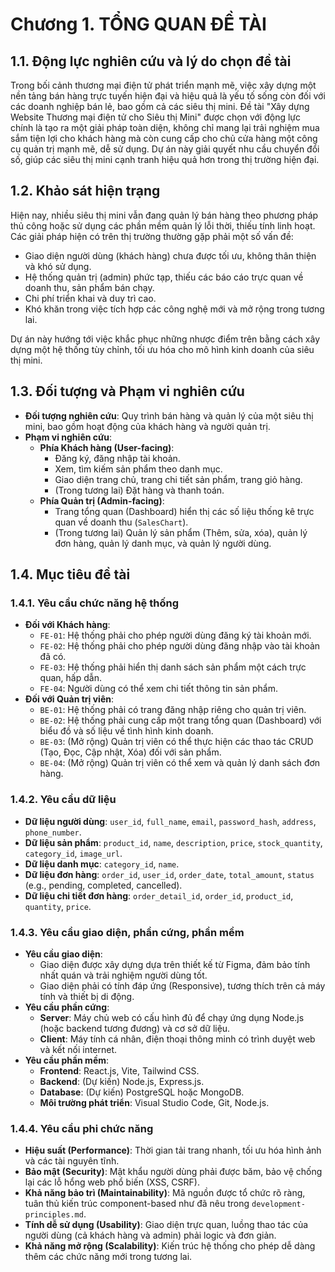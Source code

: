 # Chương 1. TỔNG QUAN ĐỀ TÀI

## 1.1. Động lực nghiên cứu và lý do chọn đề tài

Trong bối cảnh thương mại điện tử phát triển mạnh mẽ, việc xây dựng một nền tảng bán hàng trực tuyến hiện đại và hiệu quả là yếu tố sống còn đối với các doanh nghiệp bán lẻ, bao gồm cả các siêu thị mini. Đề tài "Xây dựng Website Thương mại điện tử cho Siêu thị Mini" được chọn với động lực chính là tạo ra một giải pháp toàn diện, không chỉ mang lại trải nghiệm mua sắm tiện lợi cho khách hàng mà còn cung cấp cho chủ cửa hàng một công cụ quản trị mạnh mẽ, dễ sử dụng. Dự án này giải quyết nhu cầu chuyển đổi số, giúp các siêu thị mini cạnh tranh hiệu quả hơn trong thị trường hiện đại.

## 1.2. Khảo sát hiện trạng

Hiện nay, nhiều siêu thị mini vẫn đang quản lý bán hàng theo phương pháp thủ công hoặc sử dụng các phần mềm quản lý lỗi thời, thiếu tính linh hoạt. Các giải pháp hiện có trên thị trường thường gặp phải một số vấn đề:
- Giao diện người dùng (khách hàng) chưa được tối ưu, không thân thiện và khó sử dụng.
- Hệ thống quản trị (admin) phức tạp, thiếu các báo cáo trực quan về doanh thu, sản phẩm bán chạy.
- Chi phí triển khai và duy trì cao.
- Khó khăn trong việc tích hợp các công nghệ mới và mở rộng trong tương lai.

Dự án này hướng tới việc khắc phục những nhược điểm trên bằng cách xây dựng một hệ thống tùy chỉnh, tối ưu hóa cho mô hình kinh doanh của siêu thị mini.

## 1.3. Đối tượng và Phạm vi nghiên cứu

- **Đối tượng nghiên cứu**: Quy trình bán hàng và quản lý của một siêu thị mini, bao gồm hoạt động của khách hàng và người quản trị.
- **Phạm vi nghiên cứu**:
    - **Phía Khách hàng (User-facing)**:
        - Đăng ký, đăng nhập tài khoản.
        - Xem, tìm kiếm sản phẩm theo danh mục.
        - Giao diện trang chủ, trang chi tiết sản phẩm, trang giỏ hàng.
        - (Trong tương lai) Đặt hàng và thanh toán.
    - **Phía Quản trị (Admin-facing)**:
        - Trang tổng quan (Dashboard) hiển thị các số liệu thống kê trực quan về doanh thu (`SalesChart`).
        - (Trong tương lai) Quản lý sản phẩm (Thêm, sửa, xóa), quản lý đơn hàng, quản lý danh mục, và quản lý người dùng.

## 1.4. Mục tiêu đề tài

### 1.4.1. Yêu cầu chức năng hệ thống

- **Đối với Khách hàng**:
    - `FE-01`: Hệ thống phải cho phép người dùng đăng ký tài khoản mới.
    - `FE-02`: Hệ thống phải cho phép người dùng đăng nhập vào tài khoản đã có.
    - `FE-03`: Hệ thống phải hiển thị danh sách sản phẩm một cách trực quan, hấp dẫn.
    - `FE-04`: Người dùng có thể xem chi tiết thông tin sản phẩm.
- **Đối với Quản trị viên**:
    - `BE-01`: Hệ thống phải có trang đăng nhập riêng cho quản trị viên.
    - `BE-02`: Hệ thống phải cung cấp một trang tổng quan (Dashboard) với biểu đồ và số liệu về tình hình kinh doanh.
    - `BE-03`: (Mở rộng) Quản trị viên có thể thực hiện các thao tác CRUD (Tạo, Đọc, Cập nhật, Xóa) đối với sản phẩm.
    - `BE-04`: (Mở rộng) Quản trị viên có thể xem và quản lý danh sách đơn hàng.

### 1.4.2. Yêu cầu dữ liệu

- **Dữ liệu người dùng**: `user_id`, `full_name`, `email`, `password_hash`, `address`, `phone_number`.
- **Dữ liệu sản phẩm**: `product_id`, `name`, `description`, `price`, `stock_quantity`, `category_id`, `image_url`.
- **Dữ liệu danh mục**: `category_id`, `name`.
- **Dữ liệu đơn hàng**: `order_id`, `user_id`, `order_date`, `total_amount`, `status` (e.g., pending, completed, cancelled).
- **Dữ liệu chi tiết đơn hàng**: `order_detail_id`, `order_id`, `product_id`, `quantity`, `price`.

### 1.4.3. Yêu cầu giao diện, phần cứng, phần mềm

- **Yêu cầu giao diện**:
    - Giao diện được xây dựng dựa trên thiết kế từ Figma, đảm bảo tính nhất quán và trải nghiệm người dùng tốt.
    - Giao diện phải có tính đáp ứng (Responsive), tương thích trên cả máy tính và thiết bị di động.
- **Yêu cầu phần cứng**:
    - **Server**: Máy chủ web có cấu hình đủ để chạy ứng dụng Node.js (hoặc backend tương đương) và cơ sở dữ liệu.
    - **Client**: Máy tính cá nhân, điện thoại thông minh có trình duyệt web và kết nối internet.
- **Yêu cầu phần mềm**:
    - **Frontend**: React.js, Vite, Tailwind CSS.
    - **Backend**: (Dự kiến) Node.js, Express.js.
    - **Database**: (Dự kiến) PostgreSQL hoặc MongoDB.
    - **Môi trường phát triển**: Visual Studio Code, Git, Node.js.

### 1.4.4. Yêu cầu phi chức năng

- **Hiệu suất (Performance)**: Thời gian tải trang nhanh, tối ưu hóa hình ảnh và các tài nguyên tĩnh.
- **Bảo mật (Security)**: Mật khẩu người dùng phải được băm, bảo vệ chống lại các lỗ hổng web phổ biến (XSS, CSRF).
- **Khả năng bảo trì (Maintainability)**: Mã nguồn được tổ chức rõ ràng, tuân thủ kiến trúc component-based như đã nêu trong `development-principles.md`.
- **Tính dễ sử dụng (Usability)**: Giao diện trực quan, luồng thao tác của người dùng (cả khách hàng và admin) phải logic và đơn giản.
- **Khả năng mở rộng (Scalability)**: Kiến trúc hệ thống cho phép dễ dàng thêm các chức năng mới trong tương lai.
